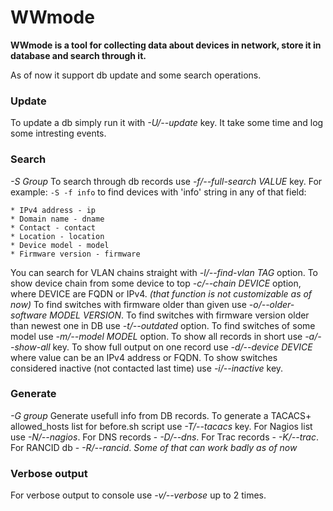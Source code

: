 WWmode
======

**WWmode is a tool for collecting data about devices in network, store it in
database and search through it.**

As of now it support db update and some search operations.

### Update

To update a db simply run it with *-U/--update* key. It take some time and log 
some intresting events.

### Search

*-S Group*
To search through db records use *-f/--full-search VALUE* key. 
For example: `-S -f info` to find devices with 'info' string in any of that
field:
    
    * IPv4 address - ip
    * Domain name - dname 
    * Contact - contact
    * Location - location
    * Device model - model
    * Firmware version - firmware

You can search for VLAN chains straight with *-l/--find-vlan TAG* option.
To show device chain from some device to top *-c/--chain DEVICE* option,
where DEVICE are FQDN or IPv4. *(that function is not customizable as of now)*
To find switches with firmware older than given use 
*-o/--older-software MODEL VERSION*.
To find switches with firmware version older than newest one in DB use
*-t/--outdated* option.
To find switches of some model use *-m/--model MODEL* option.
To show all records in short use *-a/--show-all* key. To show full output on one
record use *-d/--device DEVICE* where value can be an IPv4 address or FQDN. To show
switches considered inactive (not contacted last time) use *-i/--inactive* key.


### Generate

*-G group*
Generate usefull info from DB records. 
To generate a TACACS+ allowed\_hosts list for before.sh script use *-T/--tacacs* key.
For Nagios list use *-N/--nagios*.
For DNS records - *-D/--dns*.
For Trac records - *-K/--trac*.
For RANCID db - *-R/--rancid*.
*Some of that can work badly as of now*

### Verbose output
For verbose output to console use *-v/--verbose* up to 2 times.
